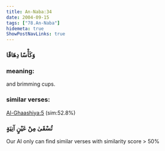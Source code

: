 ```yaml
---
title: An-Naba:34
date: 2004-09-15
tags: ["78.An-Naba"]
hidemeta: true 
ShowPostNavLinks: true 
---
```

### وَكَأْسًا دِهَاقًا
### meaning: 
and brimming cups.
### similar verses: 

[Al-Ghaashiya:5](/88/5) (sim:52.8%)

### تُسْقَىٰ مِنْ عَيْنٍ آنِيَةٍ

Our AI only can find similar verses with similarity score > 50% 



